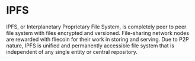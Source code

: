 # IPFS

IPFS, or Interplanetary Proprietary File System, is completely peer to peer file system with files encrypted and versioned. File-sharing network nodes are rewarded with fliecoin for their work in storing and serving. Due to P2P nature, IPFS is unified and permanently accessible file system that is independent of any single entity or central repository.
